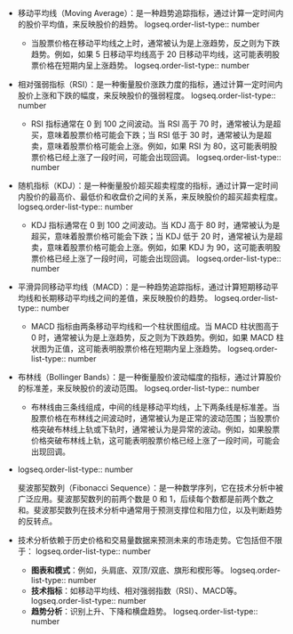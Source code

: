 - 移动平均线（Moving Average）：是一种趋势追踪指标，通过计算一定时间内的股价平均值，来反映股价的趋势。
  logseq.order-list-type:: number
	- 当股票价格在移动平均线之上时，通常被认为是上涨趋势，反之则为下跌趋势。例如，如果 5 日移动平均线高于 20 日移动平均线，这可能表明股票价格在短期内呈上涨趋势。
	  logseq.order-list-type:: number
- 相对强弱指标（RSI）：是一种衡量股价涨跌力度的指标，通过计算一定时间内股价上涨和下跌的幅度，来反映股价的强弱程度。
  logseq.order-list-type:: number
	- RSI 指标通常在 0 到 100 之间波动。当 RSI 高于 70 时，通常被认为是超买，意味着股票价格可能会下跌；当 RSI 低于 30 时，通常被认为是超卖，意味着股票价格可能会上涨。例如，如果 RSI 为 80，这可能表明股票价格已经上涨了一段时间，可能会出现回调。
	  logseq.order-list-type:: number
- 随机指标（KDJ）：是一种衡量股价超买超卖程度的指标，通过计算一定时间内股价的最高价、最低价和收盘价之间的关系，来反映股价的超买超卖程度。
  logseq.order-list-type:: number
	- KDJ 指标通常在 0 到 100 之间波动。当 KDJ 高于 80 时，通常被认为是超买，意味着股票价格可能会下跌；当 KDJ 低于 20 时，通常被认为是超卖，意味着股票价格可能会上涨。例如，如果 KDJ 为 90，这可能表明股票价格已经上涨了一段时间，可能会出现回调。
	  logseq.order-list-type:: number
- 平滑异同移动平均线（MACD）：是一种趋势追踪指标，通过计算短期移动平均线和长期移动平均线之间的差值，来反映股价的趋势。
  logseq.order-list-type:: number
	- MACD 指标由两条移动平均线和一个柱状图组成。当 MACD 柱状图高于 0 时，通常被认为是上涨趋势，反之则为下跌趋势。例如，如果 MACD 柱状图为正值，这可能表明股票价格在短期内呈上涨趋势。
	  logseq.order-list-type:: number
- 布林线（Bollinger Bands）：是一种衡量股价波动幅度的指标，通过计算股价的标准差，来反映股价的波动范围。
  logseq.order-list-type:: number
	- 布林线由三条线组成，中间的线是移动平均线，上下两条线是标准差。当股票价格在布林线之间波动时，通常被认为是正常的波动范围；当股票价格突破布林线上轨或下轨时，通常被认为是异常的波动。例如，如果股票价格突破布林线上轨，这可能表明股票价格已经上涨了一段时间，可能会出现回调。
- logseq.order-list-type:: number
  
  斐波那契数列（Fibonacci Sequence）：是一种数学序列，它在技术分析中被广泛应用。斐波那契数列的前两个数是 0 和 1，后续每个数都是前两个数之和。斐波那契数列在技术分析中通常用于预测支撑位和阻力位，以及判断趋势的反转点。
- 技术分析依赖于历史价格和交易量数据来预测未来的市场走势。它包括但不限于：
  logseq.order-list-type:: number
	- **图表和模式**：例如，头肩底、双顶/双底、旗形和楔形等。
	  logseq.order-list-type:: number
	- **技术指标**：如移动平均线、相对强弱指数（RSI）、MACD等。
	  logseq.order-list-type:: number
	- **趋势分析**：识别上升、下降和横盘趋势。
	  logseq.order-list-type:: number